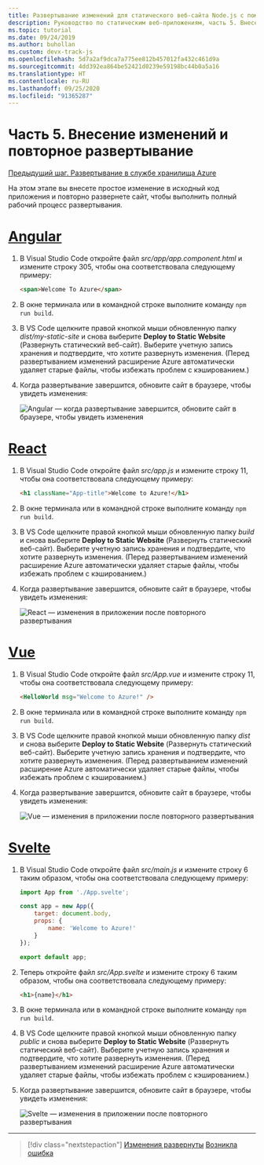 ```yaml
---
title: Развертывание изменений для статического веб-сайта Node.js с помощью Visual Studio Code
description: Руководство по статическим веб-приложениям, часть 5. Внесение изменений и повторное развертывание
ms.topic: tutorial
ms.date: 09/24/2019
ms.author: buhollan
ms.custom: devx-track-js
ms.openlocfilehash: 5d7a2af9dca7a775ee812b457012fa432c461d9a
ms.sourcegitcommit: 4dd392ea864be52421d0239e59198bc44b0a5a16
ms.translationtype: HT
ms.contentlocale: ru-RU
ms.lasthandoff: 09/25/2020
ms.locfileid: "91365287"
---
```

# <a name="part-5-make-changes-and-redeploy"></a>Часть 5. Внесение изменений и повторное развертывание

[Предыдущий шаг. Развертывание в службе хранилища Azure](tutorial-vscode-static-website-node-04.md)

На этом этапе вы внесете простое изменение в исходный код приложения и повторно развернете сайт, чтобы выполнить полный рабочий процесс развертывания.

# <a name="angular"></a>[Angular](#tab/angular)

1. В Visual Studio Code откройте файл _src/app/app.component.html_ и измените строку 305, чтобы она соответствовала следующему примеру:

    ```html
    <span>Welcome To Azure</span>
    ```

1. В окне терминала или в командной строке выполните команду `npm run build`.

1. В VS Code щелкните правой кнопкой мыши обновленную папку _dist/my-static-site_ и снова выберите **Deploy to Static Website** (Развернуть статический веб-сайт). Выберите учетную запись хранения и подтвердите, что хотите развернуть изменения. (Перед развертыванием изменений расширение Azure автоматически удаляет старые файлы, чтобы избежать проблем с кэшированием.)

1. Когда развертывание завершится, обновите сайт в браузере, чтобы увидеть изменения:

    ![Angular — когда развертывание завершится, обновите сайт в браузере, чтобы увидеть изменения](media/static-website/updated-azure-app-angular.png)

# <a name="react"></a>[React](#tab/react)

1. В Visual Studio Code откройте файл _src/app.js_ и измените строку 11, чтобы она соответствовала следующему примеру:

    ```html
    <h1 className="App-title">Welcome to Azure!</h1>
    ```

1. В окне терминала или в командной строке выполните команду `npm run build`.

1. В VS Code щелкните правой кнопкой мыши обновленную папку _build_ и снова выберите **Deploy to Static Website** (Развернуть статический веб-сайт). Выберите учетную запись хранения и подтвердите, что хотите развернуть изменения. (Перед развертыванием изменений расширение Azure автоматически удаляет старые файлы, чтобы избежать проблем с кэшированием.)

1. Когда развертывание завершится, обновите сайт в браузере, чтобы увидеть изменения:

    ![React — изменения в приложении после повторного развертывания](media/static-website/updated-azure-app-react.png)

# <a name="vue"></a>[Vue](#tab/vue)

1. В Visual Studio Code откройте файл _src/App.vue_ и измените строку 11, чтобы она соответствовала следующему примеру:

    ```html
    <HelloWorld msg="Welcome to Azure!" />
    ```

1. В окне терминала или в командной строке выполните команду `npm run build`.

1. В VS Code щелкните правой кнопкой мыши обновленную папку _dist_ и снова выберите **Deploy to Static Website** (Развернуть статический веб-сайт). Выберите учетную запись хранения и подтвердите, что хотите развернуть изменения. (Перед развертыванием изменений расширение Azure автоматически удаляет старые файлы, чтобы избежать проблем с кэшированием.)

1. Когда развертывание завершится, обновите сайт в браузере, чтобы увидеть изменения:

    ![Vue — изменения в приложении после повторного развертывания](media/static-website/updated-azure-app-vue.png)

# <a name="svelte"></a>[Svelte](#tab/svelte)

1. В Visual Studio Code откройте файл _src/main.js_ и измените строку 6 таким образом, чтобы она соответствовала следующему примеру:

    ```js
    import App from './App.svelte';

    const app = new App({
        target: document.body,
        props: {
            name: 'Welcome to Azure!'
        }
    });

    export default app;
    ```

2. Теперь откройте файл _src/App.svelte_ и измените строку 6 таким образом, чтобы она соответствовала следующему примеру:

    ```html
    <h1>{name}</h1>
    ```

1. В окне терминала или в командной строке выполните команду `npm run build`.

1. В VS Code щелкните правой кнопкой мыши обновленную папку _public_ и снова выберите **Deploy to Static Website** (Развернуть статический веб-сайт). Выберите учетную запись хранения и подтвердите, что хотите развернуть изменения. (Перед развертыванием изменений расширение Azure автоматически удаляет старые файлы, чтобы избежать проблем с кэшированием.)

1. Когда развертывание завершится, обновите сайт в браузере, чтобы увидеть изменения:

    ![Svelte — изменения в приложении после повторного развертывания](media/static-website/updated-azure-app-svelte.png)

---

> [!div class="nextstepaction"]
> [Изменения развернуты](tutorial-vscode-static-website-node-06.md) [Возникла ошибка](https://www.research.net/r/PWZWZ52?tutorial=node-deployment-staticwebsite&step=code-change)
